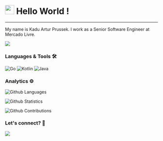 




<h1><img src="https://emojis.slackmojis.com/emojis/images/1531849430/4246/blob-sunglasses.gif?1531849430" width="30"/> Hello World ! </h1> <hr>

My name is Kadu Artur Prussek. I work as a Senior Software Engineer at Mercado Livre.

![](http://estruyf-github.azurewebsites.net/api/VisitorHit?user=kaduartur&repo=kaduartur&countColorcountColor)

### Languages & Tools 🛠  
![Go](https://img.shields.io/badge/-Go-05122A?style=flat&color=green)&nbsp;![Kotlin](https://img.shields.io/badge/-Kotlin-05122A?style=flat&color=green)&nbsp;![Java](https://img.shields.io/badge/-Java-05122A?style=flat&color=green)&nbsp;  


### Analytics ⚙️

![Github Languages](https://github-readme-stats.vercel.app/api/top-langs/?username=kaduartur&layout=compact&count_private=true)

![Github Statistics](https://github-readme-stats.vercel.app/api/?username=kaduartur&count_private=true&show_icons=true)

![Github Contributions](https://github-readme-streak-stats.herokuapp.com/?user=kaduartur&hide_border=true)

### Let's connect? 🤝

<p align="left">

<a href="https://www.linkedin.com/in/kadu-artur-prussek"><img src="https://img.shields.io/badge/-LinkedIn-0077B5?style=flat&logo=Linkedin&logoColor=white"/></a>

</p>

